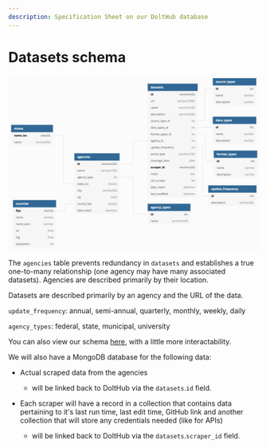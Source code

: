 ```yaml
---
description: Specification Sheet on our DoltHub database
---
```


# Datasets schema

![](../../../../.gitbook/assets/image%20%285%29.png)

  
The `agencies` table prevents redundancy in `datasets` and establishes a true one-to-many relationship \(one agency may have many associated datasets\). Agencies are described primarily by their location. 

Datasets are described primarily by an agency and the URL of the data.

`update_frequency`: annual, semi-annual, quarterly, monthly, weekly, daily

`agency_types`: federal, state, municipal, university

You can also view our schema [here](https://dbdiagram.io/d/607762c7b6aeb3052d90271b), with a little more interactability.





We will also have a MongoDB database for the following data:

* Actual scraped data from the agencies 
  * will be linked back to DoltHub via the `datasets`.`id` field. 

 
* Each scraper will have a record in a collection that contains data pertaining to it's last run time, last edit time, GitHub link and another collection that will store any credentials needed \(like for APIs\)
  * will be linked back to DoltHub via the `datasets`.`scraper_id` field. 

